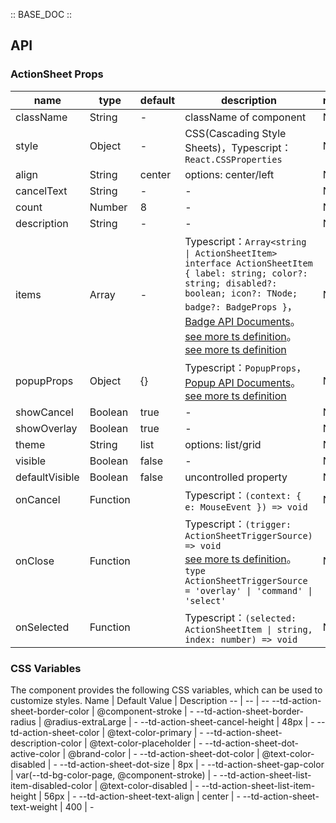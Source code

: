 :: BASE_DOC ::

## API

### ActionSheet Props

name | type | default | description | required
-- | -- | -- | -- | --
className | String | - | className of component | N
style | Object | - | CSS(Cascading Style Sheets)，Typescript：`React.CSSProperties` | N
align | String | center | options: center/left | N
cancelText | String | - | \- | N
count | Number | 8 | \- | N
description | String | - | \- | N
items | Array | - | Typescript：`Array<string \| ActionSheetItem>` `interface ActionSheetItem { label: string; color?: string; disabled?: boolean; icon?: TNode; badge?: BadgeProps }`，[Badge API Documents](./badge?tab=api)。[see more ts definition](https://github.com/Tencent/tdesign-mobile-react/blob/develop/src/common.ts)。[see more ts definition](https://github.com/Tencent/tdesign-mobile-react/tree/develop/src/action-sheet/type.ts) | N
popupProps | Object | {} | Typescript：`PopupProps`，[Popup API Documents](./popup?tab=api)。[see more ts definition](https://github.com/Tencent/tdesign-mobile-react/tree/develop/src/action-sheet/type.ts) | N
showCancel | Boolean | true | \- | N
showOverlay | Boolean | true | \- | N
theme | String | list | options: list/grid | N
visible | Boolean | false | \- | N
defaultVisible | Boolean | false | uncontrolled property | N
onCancel | Function |  | Typescript：`(context: { e: MouseEvent }) => void`<br/> | N
onClose | Function |  | Typescript：`(trigger: ActionSheetTriggerSource) => void`<br/>[see more ts definition](https://github.com/Tencent/tdesign-mobile-react/tree/develop/src/action-sheet/type.ts)。<br/>`type ActionSheetTriggerSource = 'overlay' \| 'command' \| 'select' `<br/> | N
onSelected | Function |  | Typescript：`(selected: ActionSheetItem \| string, index: number) => void`<br/> | N

### CSS Variables

The component provides the following CSS variables, which can be used to customize styles.
Name | Default Value | Description 
-- | -- | --
--td-action-sheet-border-color | @component-stroke | - 
--td-action-sheet-border-radius | @radius-extraLarge | - 
--td-action-sheet-cancel-height | 48px | - 
--td-action-sheet-color | @text-color-primary | - 
--td-action-sheet-description-color | @text-color-placeholder | - 
--td-action-sheet-dot-active-color | @brand-color | - 
--td-action-sheet-dot-color | @text-color-disabled | - 
--td-action-sheet-dot-size | 8px | - 
--td-action-sheet-gap-color | var(--td-bg-color-page, @component-stroke) | - 
--td-action-sheet-list-item-disabled-color | @text-color-disabled | - 
--td-action-sheet-list-item-height | 56px | - 
--td-action-sheet-text-align | center | - 
--td-action-sheet-text-weight | 400 | - 
